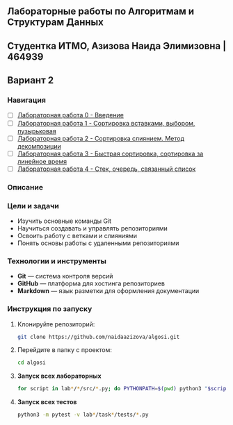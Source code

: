 ## Лабораторные работы по Алгоритмам и Cтруктурам Данных

## Студентка ИТМО, Азизова Наида Элимизовна | 464939

## Вариант 2

### Навигация

- [ ] [Лабораторная работа 0 - Введение ](lab0)
- [ ] [Лабораторная работа 1 - Сортировка вставками, выбором, пузырьковая ](lab1)
- [ ] [Лабораторная работа 2 - Сортировка слиянием. Метод декомпозиции ](lab2)
- [ ] [Лабораторная работа 3 - Быстрая сортировка, сортировка за линейное время ](lab3)
- [ ] [Лабораторная работа 4 - Стек, очередь, связанный список ](lab4)

### Описание

### Цели и задачи

- Изучить основные команды Git
- Научиться создавать и управлять репозиториями
- Освоить работу с ветками и слияниями
- Понять основы работы с удаленными репозиториями

### Технологии и инструменты

- **Git** — система контроля версий
- **GitHub** — платформа для хостинга репозиториев
- **Markdown** — язык разметки для оформления документации

### Инструкция по запуску
1. Клонируйте репозиторий:
   ```bash
   git clone https://github.com/naidaazizova/algosi.git
   ```
2. Перейдите в папку с проектом:
   ```bash
   cd algosi
   ```
3. **Запуск всех лабораторных**

   ```bash
   for script in lab*/*/src/*.py; do PYTHONPATH=$(pwd) python3 "$script"; done
   ```

4. **Запуск всех тестов**

   ```bash
   python3 -m pytest -v lab*/task*/tests/*.py
   ```


